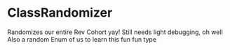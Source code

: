 # ClassRandomizer
Randomizes our entire Rev Cohort yay! Still needs light debugging, oh well
Also a random Enum of us to learn this fun fun type
